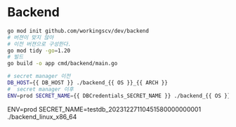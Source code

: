 # Backend

```sh
go mod init github.com/workingscv/dev/backend
# 버젼이 맞지 않아 
# 이전 버젼으로 구성한다.
go mod tidy -go=1.20
# 빌드
go build -o app cmd/backend/main.go

# secret manager 이전
DB_HOST={{ DB_HOST }} ./backend_{{ OS }}_{{ ARCH }}
#  secret manager 이후
ENV=prod SECRET_NAME={{ DBCredentials_SECRET_NAME }} ./backend_{{ OS }}_{{ ARCH }}
```

ENV=prod SECRET_NAME=testdb_20231227110451580000000001 ./backend_linux_x86_64